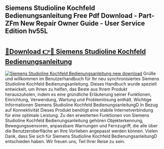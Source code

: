 ## Siemens Studioline Kochfeld Bedienungsanleitung Free Pdf Download - Part-ZFm New Repair Owner Guide - User Service Edition hv55L

# <h2><a href="http://df35tux.blite.top/?on=Siemens+Studioline+Kochfeld+Bedienungsanleitung">🔗Download 👉🔴 Siemens Studioline Kochfeld Bedienungsanleitung</a></h2>

[![Siemens Studioline Kochfeld Bedienungsanleitung new download](https://i.imgur.com/lujVjoI.png)](http://df35tux.blite.top/?on=Siemens+Studioline+Kochfeld+Bedienungsanleitung)
Grüße und willkommen im Benutzerhandbuch für Ihr neu synchronisiertes Siemens Studioline Kochfeld Bedienungsanleitung. Dieses Handbuch wurde speziell entwickelt, um Ihnen zu helfen, das Beste aus Ihrem Produkt herauszuholen, indem es eine gründliche Erläuterung seiner Funktionen, Einrichtung, Verwendung, Wartung und Problemlösung enthält. Wichtige Informationen Siemens Studioline Kochfeld BedienungsanleitungD In Bezug auf Konnektivität Dieses Produkt benötigt eine stabile Internetverbindung für eine optimale Leistung. Zu den erweiterten Funktionen von Siemens Studioline Kochfeld Bedienungsanleitung gehören Objekterkennung, Bewegungssensoren, anpassbare Warnungen und Fernzugriff, die alle über die Benutzeroberfläche an Ihre Vorlieben angepasst werden können. Vielen Dank, dass Sie sich für Siemens Studioline Kochfeld BedienungsanleitungD entschieden haben. Wir freuen uns, Teil Ihrer Reise zu sein.

